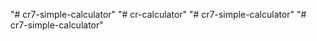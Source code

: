 "# cr7-simple-calculator" 
"# cr-calculator" 
"# cr7-simple-calculator" 
"# cr7-simple-calculator" 

